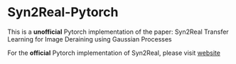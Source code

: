 # Syn2Real-Pytorch
This is a **unofficial** Pytorch implementation of the paper: Syn2Real Transfer Learning for Image Deraining using Gaussian Processes


For the **official** Pytorch implementation of Syn2Real, please visit [website](https://github.com/rajeevyasarla/Syn2Real)
